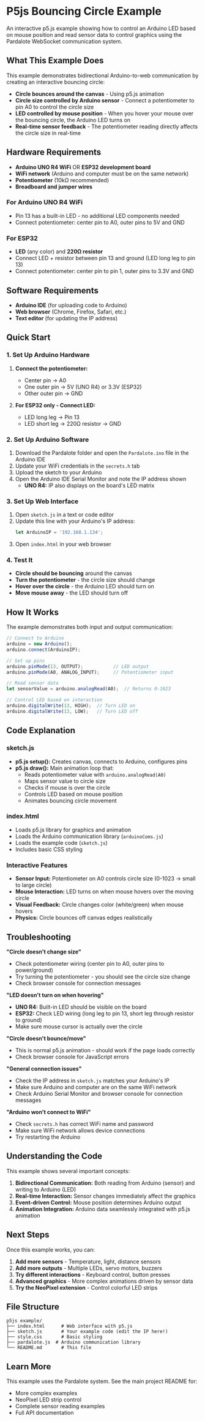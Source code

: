 # P5js Bouncing Circle Example

An interactive p5.js example showing how to control an Arduino LED based on mouse position and read sensor data to control graphics using the Pardalote WebSocket communication system.

## What This Example Does

This example demonstrates bidirectional Arduino-to-web communication by creating an interactive bouncing circle:
- **Circle bounces around the canvas** - Using p5.js animation
- **Circle size controlled by Arduino sensor** - Connect a potentiometer to pin A0 to control the circle size
- **LED controlled by mouse position** - When you hover your mouse over the bouncing circle, the Arduino LED turns on
- **Real-time sensor feedback** - The potentiometer reading directly affects the circle size in real-time

## Hardware Requirements

- **Arduino UNO R4 WiFi** OR **ESP32 development board**
- **WiFi network** (Arduino and computer must be on the same network)
- **Potentiometer** (10kΩ recommended)
- **Breadboard and jumper wires**

### For Arduino UNO R4 WiFi
- Pin 13 has a built-in LED - no additional LED components needed
- Connect potentiometer: center pin to A0, outer pins to 5V and GND

### For ESP32
- **LED** (any color) and **220Ω resistor**
- Connect LED + resistor between pin 13 and ground (LED long leg to pin 13)
- Connect potentiometer: center pin to pin 1, outer pins to 3.3V and GND

## Software Requirements

- **Arduino IDE** (for uploading code to Arduino)
- **Web browser** (Chrome, Firefox, Safari, etc.)
- **Text editor** (for updating the IP address)

## Quick Start

### 1. Set Up Arduino Hardware

1. **Connect the potentiometer:**
   - Center pin → A0
   - One outer pin → 5V (UNO R4) or 3.3V (ESP32)
   - Other outer pin → GND

2. **For ESP32 only - Connect LED:**
   - LED long leg → Pin 13
   - LED short leg → 220Ω resistor → GND

### 2. Set Up Arduino Software

1. Download the Pardalote folder and open the `Pardalote.ino` file in the Arduino IDE
2. Update your WiFi credentials in the `secrets.h` tab
3. Upload the sketch to your Arduino
4. Open the Arduino IDE Serial Monitor and note the IP address shown
   - **UNO R4:** IP also displays on the board's LED matrix

### 3. Set Up Web Interface

1. Open `sketch.js` in a text or code editor
2. Update this line with your Arduino's IP address:
   ```javascript
   let ArduinoIP = '192.168.1.134';
   ```
3. Open `index.html` in your web browser

### 4. Test It

- **Circle should be bouncing** around the canvas
- **Turn the potentiometer** - the circle size should change
- **Hover over the circle** - the Arduino LED should turn on
- **Move mouse away** - the LED should turn off

## How It Works

The example demonstrates both input and output communication:

```javascript
// Connect to Arduino
arduino = new Arduino();
arduino.connect(ArduinoIP);

// Set up pins
arduino.pinMode(13, OUTPUT);           // LED output
arduino.pinMode(A0, ANALOG_INPUT);     // Potentiometer input

// Read sensor data
let sensorValue = arduino.analogRead(A0);  // Returns 0-1023

// Control LED based on interaction
arduino.digitalWrite(13, HIGH);  // Turn LED on
arduino.digitalWrite(13, LOW);   // Turn LED off
```

## Code Explanation

### sketch.js
- **p5.js setup():** Creates canvas, connects to Arduino, configures pins
- **p5.js draw():** Main animation loop that:
  - Reads potentiometer value with `arduino.analogRead(A0)`
  - Maps sensor value to circle size
  - Checks if mouse is over the circle
  - Controls LED based on mouse position
  - Animates bouncing circle movement

### index.html
- Loads p5.js library for graphics and animation
- Loads the Arduino communication library (`arduinoComs.js`)
- Loads the example code (`sketch.js`)
- Includes basic CSS styling

### Interactive Features
- **Sensor Input:** Potentiometer on A0 controls circle size (0-1023 → small to large circle)
- **Mouse Interaction:** LED turns on when mouse hovers over the moving circle
- **Visual Feedback:** Circle changes color (white/green) when mouse hovers
- **Physics:** Circle bounces off canvas edges realistically

## Troubleshooting

**"Circle doesn't change size"**
- Check potentiometer wiring (center pin to A0, outer pins to power/ground)
- Try turning the potentiometer - you should see the circle size change
- Check browser console for connection messages

**"LED doesn't turn on when hovering"**
- **UNO R4:** Built-in LED should be visible on the board
- **ESP32:** Check LED wiring (long leg to pin 13, short leg through resistor to ground)
- Make sure mouse cursor is actually over the circle

**"Circle doesn't bounce/move"**
- This is normal p5.js animation - should work if the page loads correctly
- Check browser console for JavaScript errors

**"General connection issues"**
- Check the IP address in `sketch.js` matches your Arduino's IP
- Make sure Arduino and computer are on the same WiFi network
- Check Arduino Serial Monitor and browser console for connection messages

**"Arduino won't connect to WiFi"**
- Check `secrets.h` has correct WiFi name and password
- Make sure WiFi network allows device connections
- Try restarting the Arduino

## Understanding the Code

This example shows several important concepts:

1. **Bidirectional Communication:** Both reading from Arduino (sensor) and writing to Arduino (LED)
2. **Real-time Interaction:** Sensor changes immediately affect the graphics
3. **Event-driven Control:** Mouse position determines Arduino output
4. **Animation Integration:** Arduino data seamlessly integrated with p5.js animation

## Next Steps

Once this example works, you can:

1. **Add more sensors** - Temperature, light, distance sensors
2. **Add more outputs** - Multiple LEDs, servo motors, buzzers
3. **Try different interactions** - Keyboard control, button presses
4. **Advanced graphics** - More complex animations driven by sensor data
5. **Try the NeoPixel extension** - Control colorful LED strips

## File Structure
```
p5js example/
├── index.html      # Web interface with p5.js
├── sketch.js       # Your example code (edit the IP here!)
├── style.css       # Basic styling
├── pardalote.js  # Arduino communication library
└── README.md       # This file
```

## Learn More

This example uses the Pardalote system. See the main project README for:
- More complex examples
- NeoPixel LED strip control
- Complete sensor reading examples  
- Full API documentation
